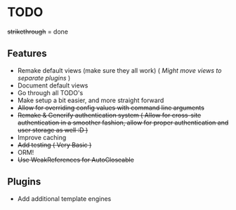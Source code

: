 # TODO

~~strikethrough~~ = done

## Features
- Remake default views (make sure they all work) ( *Might move views to separate plugins* )
- Document default views
- Go through all TODO's
- Make setup a bit easier, and more straight forward
- ~~Allow for overriding config values with command line arguments~~
- ~~Remake & Generify authentication system ( Allow for cross-site authentication in a smoother fashion,
allow for proper authentication and user storage as well :D )~~
- Improve caching
- ~~Add testing ( Very Basic )~~
- ORM!
- ~~Use WeakReferences for AutoCloseable~~

## Plugins
- Add additional template engines

